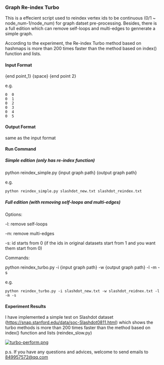 ### Graph Re-index Turbo

This is a effecient script used to reindex vertex ids to be continuous (0/1 ~ node_num-1/node_num) for graph datset pre-processing. Besides, there is a full edition which can remove self-loops and multi-edges to gennerate a simple graph. 

According to the experiment, the Re-index Turbo method based on hashmaps is more than 200 times faster than the method based on index() function and lists. 



#### Input Format

{end point_1}  {space}  {end point 2}

e.g.

```
0  0
0  1
0  2
0  3
0  4
0  5
```



#### Output Format

same as the input format 



#### Run Command

##### Simple edition (only has re-index function)

python reindex_simple.py {input graph path} {output graph path}

e.g.

```
python reindex_simple.py slashdot_new.txt slashdot_reindex.txt
```



##### Full edition (with removing self-loops and multi-edges)

Options:

-l: remove self-loops

-m: remove multi-edges

-s: id starts from 0 (if the ids in original datasets start from 1 and you want them start from 0)



Commands:

python reindex_turbo.py -i {input graph path} -w {output graph path} -l -m -s

e.g.

```
python reindex_turbo.py -i slashdot_new.txt -w slashdot_reidnex.txt -l -m -s
```



#### Experiment Results

I have implemented a simple test on Slashdot dataset (https://snap.stanford.edu/data/soc-Slashdot0811.html) which shows the turbo methods is more than 200 times faster than the method based on index() function and lists (reindex_slow.py)

[![turbo-perform.png](https://i.postimg.cc/D0vPgnCs/turbo-perform.png)](https://postimg.cc/dkfCQPct)





p.s. If you have any questions and advices, welcome to send emails to 849957572@qq.com 

